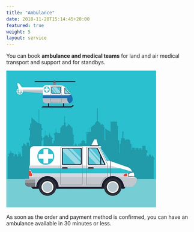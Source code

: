 ```yaml
---
title: "Ambulance"
date: 2018-11-28T15:14:45+20:00 
featured: true
weight: 5
layout: service
---
```


You can book **ambulance and medical teams** for land and air medical transport and support and for standbys.

![Ambulance](/images/illustrations/ambulance2.jpg)


As soon as the order and payment method is confirmed, you can have an ambulance available in 30 minutes or less. 




